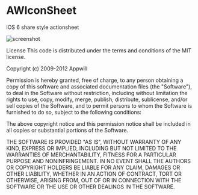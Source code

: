 AWIconSheet
===========

iOS 6 share style actionsheet

![screenshot](http://ww1.sinaimg.cn/mw690/73941b03jw1elcsk1y0fij20hs0vkjsd.jpg)

License
This code is distributed under the terms and conditions of the MIT license.

Copyright (c) 2009-2012 Appwill

Permission is hereby granted, free of charge, to any person obtaining a copy of this software and associated documentation files (the "Software"), to deal in the Software without restriction, including without limitation the rights to use, copy, modify, merge, publish, distribute, sublicense, and/or sell copies of the Software, and to permit persons to whom the Software is furnished to do so, subject to the following conditions:

The above copyright notice and this permission notice shall be included in all copies or substantial portions of the Software.

THE SOFTWARE IS PROVIDED "AS IS", WITHOUT WARRANTY OF ANY KIND, EXPRESS OR IMPLIED, INCLUDING BUT NOT LIMITED TO THE WARRANTIES OF MERCHANTABILITY, FITNESS FOR A PARTICULAR PURPOSE AND NONINFRINGEMENT. IN NO EVENT SHALL THE AUTHORS OR COPYRIGHT HOLDERS BE LIABLE FOR ANY CLAIM, DAMAGES OR OTHER LIABILITY, WHETHER IN AN ACTION OF CONTRACT, TORT OR OTHERWISE, ARISING FROM, OUT OF OR IN CONNECTION WITH THE SOFTWARE OR THE USE OR OTHER DEALINGS IN THE SOFTWARE.

